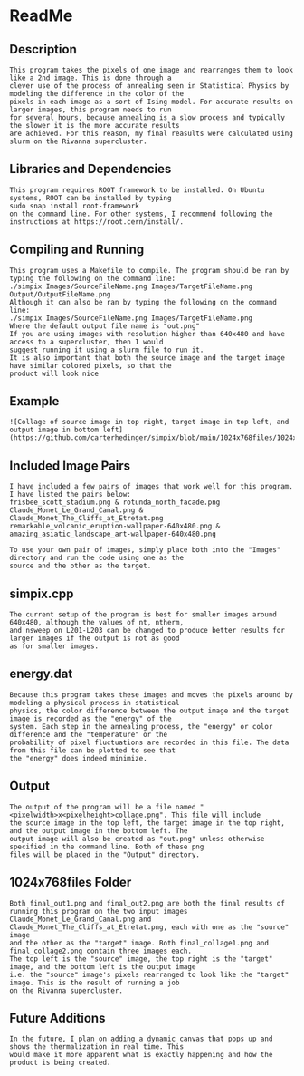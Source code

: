 # ReadMe

## Description 

    This program takes the pixels of one image and rearranges them to look like a 2nd image. This is done through a
    clever use of the process of annealing seen in Statistical Physics by modeling the difference in the color of the
    pixels in each image as a sort of Ising model. For accurate results on larger images, this program needs to run
    for several hours, because annealing is a slow process and typically the slower it is the more accurate results
    are achieved. For this reason, my final reasults were calculated using slurm on the Rivanna supercluster.

## Libraries and Dependencies

    This program requires ROOT framework to be installed. On Ubuntu systems, ROOT can be installed by typing
    sudo snap install root-framework
    on the command line. For other systems, I recommend following the instructions at https://root.cern/install/. 


## Compiling and Running

    This program uses a Makefile to compile. The program should be ran by typing the following on the command line:
    ./simpix Images/SourceFileName.png Images/TargetFileName.png Output/OutputFileName.png
    Although it can also be ran by typing the following on the command line:
    ./simpix Images/SourceFileName.png Images/TargetFileName.png
    Where the default output file name is "out.png"
    If you are using images with resolution higher than 640x480 and have access to a supercluster, then I would
    suggest running it using a slurm file to run it.
    It is also important that both the source image and the target image have similar colored pixels, so that the
    product will look nice

## Example

    ![Collage of source image in top right, target image in top left, and output image in bottom left](https://github.com/carterhedinger/simpix/blob/main/1024x768files/1024x768collage_final.png)

## Included Image Pairs

    I have included a few pairs of images that work well for this program. I have listed the pairs below:
    frisbee_scott_stadium.png & rotunda_north_facade.png
    Claude_Monet_Le_Grand_Canal.png & Claude_Monet_The_Cliffs_at_Etretat.png
    remarkable_volcanic_eruption-wallpaper-640x480.png & amazing_asiatic_landscape_art-wallpaper-640x480.png

    To use your own pair of images, simply place both into the "Images" directory and run the code using one as the
    source and the other as the target.

## simpix.cpp

    The current setup of the program is best for smaller images around 640x480, although the values of nt, ntherm,
    and nsweep on L201-L203 can be changed to produce better results for larger images if the output is not as good
    as for smaller images.

## energy.dat
    
    Because this program takes these images and moves the pixels around by modeling a physical process in statistical
    physics, the color difference between the output image and the target image is recorded as the "energy" of the
    system. Each step in the annealing process, the "energy" or color difference and the "temperature" or the
    probability of pixel fluctuations are recorded in this file. The data from this file can be plotted to see that
    the "energy" does indeed minimize.

## Output

    The output of the program will be a file named "<pixelwidth>x<pixelheight>collage.png". This file will include
    the source image in the top left, the target image in the top right, and the output image in the bottom left. The
    output image will also be created as "out.png" unless otherwise specified in the command line. Both of these png
    files will be placed in the "Output" directory.

## 1024x768files Folder

    Both final_out1.png and final_out2.png are both the final results of running this program on the two input images
    Claude_Monet_Le_Grand_Canal.png and Claude_Monet_The_Cliffs_at_Etretat.png, each with one as the "source" image
    and the other as the "target" image. Both final_collage1.png and final_collage2.png contain three images each.
    The top left is the "source" image, the top right is the "target" image, and the bottom left is the output image
    i.e. the "source" image's pixels rearranged to look like the "target" image. This is the result of running a job
    on the Rivanna supercluster.

## Future Additions

    In the future, I plan on adding a dynamic canvas that pops up and shows the thermalization in real time. This
    would make it more apparent what is exactly happening and how the product is being created.
